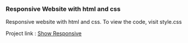 <h3>Responsive Website with html and css</h3>
<p>Responsive website with html and css. To view the code, visit style.css</p>
Project link : <a href="https://younesnoorzahi.github.io/Responsive-Website-with-html-and-css/">Show Responsive</a>
